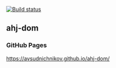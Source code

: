 [![Build status](https://ci.appveyor.com/api/projects/status/v56vncowb5wnriyb?svg=true)](https://ci.appveyor.com/project/avsudnichnikov/ahj-dom)
## ahj-dom
### GitHub Pages
https://avsudnichnikov.github.io/ahj-dom/
